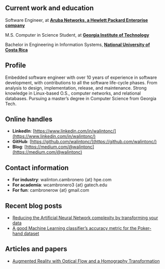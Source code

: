 ## Current work and education
Software Engineer, at [**Aruba Networks, a Hewlett Packard Enterprise company**](https://www.arubanetworks.com/)

M.S. Computer in Science Student, at [**Georgia Institute of Technology**](https://www.cc.gatech.edu/future/masters/mscs)

Bachelor in Engineering in Information Systems, [**National University of Costa Rica**](https://en.wikipedia.org/wiki/National_University_of_Costa_Rica)

## Profile
Embedded software engineer with over 10 years of experience in software development, with contributions to all the software life-cycle phases. From analysis to design, implementation, release, and maintenance. Strong knowledge in Linux-based O.S., computer networks, and relational databases. Pursuing a master’s degree in Computer Science from Georgia Tech.

## Online handles

- **LinkedIn**: [https://www.linkedin.com/in/walintonc/](https://www.linkedin.com/in/walintonc/)
- **GitHub**: [https://github.com/walintonc/](https://github.com/walintonc/)
- **Blog**: [https://medium.com/@walintonc](https://medium.com/@walintonc)

## Contact information

- **For industry**: walinton.cambronero {at} hpe.com
- **For academia**: wcambronero3 {at} gatech.edu
- **For fun**:      cambronerow {at} gmail.com

## Recent blog posts

- [Reducing the Artificial Neural Network complexity by transforming your data][blog-ml-pokerhand-transformation]
- [A good Machine Learning classifier’s accuracy metric for the Poker-hand dataset][blog-ml-pokerhand-metric]

## Articles and papers

- [Augmented Reality with Optical Flow and a Homography Transformation][paper-cv-augmented-reality]
<!-- Links -->

[paper-cv-augmented-reality]: https://github.com/walintonc/cv/raw/master/augmented_reality_computer_vision.pdf
[blog-ml-pokerhand-metric]: https://medium.com/@walintonc/a-good-machine-learning-classifiers-accuracy-metric-for-the-poker-hand-dataset-44cc3456b66d
[blog-ml-pokerhand-transformation]: https://medium.com/@walintonc/reducing-the-artificial-neural-network-complexity-by-transforming-your-data-37ff50d94562
